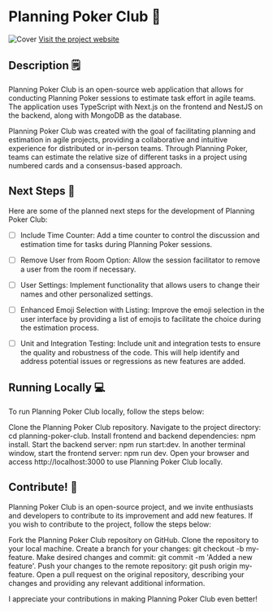 # Planning Poker Club 💙

![Cover](https://i.ibb.co/k28b38M/Scrum-Poker-for-agile-development-teams.png)
[Visit the project website](http://planningpokerclub.com)
## Description 🗒
Planning Poker Club is an open-source web application that allows for conducting Planning Poker sessions to estimate task effort in agile teams. The application uses TypeScript with Next.js on the frontend and NestJS on the backend, along with MongoDB as the database.

Planning Poker Club was created with the goal of facilitating planning and estimation in agile projects, providing a collaborative and intuitive experience for distributed or in-person teams. Through Planning Poker, teams can estimate the relative size of different tasks in a project using numbered cards and a consensus-based approach.

## Next Steps 📝
Here are some of the planned next steps for the development of Planning Poker Club:

- [ ] Include Time Counter: Add a time counter to control the discussion and estimation time for tasks during Planning Poker sessions.

- [ ] Remove User from Room Option: Allow the session facilitator to remove a user from the room if necessary.

- [ ] User Settings: Implement functionality that allows users to change their names and other personalized settings.

- [ ] Enhanced Emoji Selection with Listing: Improve the emoji selection in the user interface by providing a list of emojis to facilitate the choice during the estimation process.

- [ ] Unit and Integration Testing: Include unit and integration tests to ensure the quality and robustness of the code. This will help identify and address potential issues or regressions as new features are added.

## Running Locally 💻
To run Planning Poker Club locally, follow the steps below:

Clone the Planning Poker Club repository.
Navigate to the project directory: cd planning-poker-club.
Install frontend and backend dependencies: npm install.
Start the backend server: npm run start:dev.
In another terminal window, start the frontend server: npm run dev.
Open your browser and access http://localhost:3000 to use Planning Poker Club locally.

## Contribute! 🤩
Planning Poker Club is an open-source project, and we invite enthusiasts and developers to contribute to its improvement and add new features. If you wish to contribute to the project, follow the steps below:

Fork the Planning Poker Club repository on GitHub.
Clone the repository to your local machine.
Create a branch for your changes: git checkout -b my-feature.
Make desired changes and commit: git commit -m 'Added a new feature'.
Push your changes to the remote repository: git push origin my-feature.
Open a pull request on the original repository, describing your changes and providing any relevant additional information.

I appreciate your contributions in making Planning Poker Club even better!

